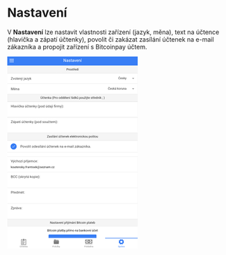 # Nastavení

V **Nastavení** lze nastavit vlastnosti zařízení (jazyk, měna), text na účtence (hlavička a zápatí účtenky), povolit či zakázat zasílání účtenek na e-mail zákazníka a propojit zařízení s Bitcoinpay účtem.

![](img/settings_settings.png)
